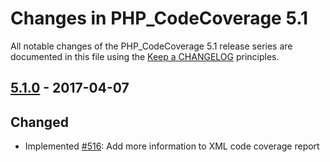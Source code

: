 # Changes in PHP_CodeCoverage 5.1

All notable changes of the PHP_CodeCoverage 5.1 release series are documented in this file using the [Keep a CHANGELOG](http://keepachangelog.com/) principles.

## [5.1.0] - 2017-04-07

## Changed

* Implemented [#516](https://github.com/sebastianbergmann/php-code-coverage/pull/516): Add more information to XML code coverage report

[5.1.0]: https://github.com/sebastianbergmann/php-code-coverage/compare/5.0...5.1.0

